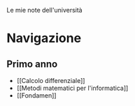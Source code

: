 Le mie note dell'università
# Navigazione
## Primo anno
- [[Calcolo differenziale]]
- [[Metodi matematici per l'informatica]]
- [[Fondamen]]